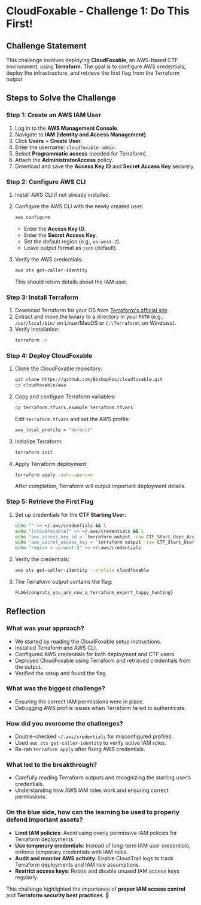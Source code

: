 # CloudFoxable - Challenge 1: Do This First!

## Challenge Statement

This challenge involves deploying **CloudFoxable**, an AWS-based CTF environment, using **Terraform**. The goal is to configure AWS credentials, deploy the infrastructure, and retrieve the first flag from the Terraform output.

## Steps to Solve the Challenge

### **Step 1: Create an AWS IAM User**

1. Log in to the **AWS Management Console**.
2. Navigate to **IAM (Identity and Access Management)**.
3. Click **Users** > **Create User**.
4. Enter the username: `cloudfoxable-admin`.
5. Select **Programmatic access** (needed for Terraform).
6. Attach the **AdministratorAccess** policy.
7. Download and save the **Access Key ID** and **Secret Access Key** securely.

### **Step 2: Configure AWS CLI**

1. Install AWS CLI if not already installed.
2. Configure the AWS CLI with the newly created user:

   ```bash
   aws configure
   ```

   - Enter the **Access Key ID**.
   - Enter the **Secret Access Key**.
   - Set the default region (e.g., `us-west-2`).
   - Leave output format as `json` (default).

3. Verify the AWS credentials:
   ```bash
   aws sts get-caller-identity
   ```
   This should return details about the IAM user.

### **Step 3: Install Terraform**

1. Download Terraform for your OS from [Terraform's official site](https://developer.hashicorp.com/terraform/downloads).
2. Extract and move the binary to a directory in your `PATH` (e.g., `/usr/local/bin/` on Linux/MacOS or `C:\Terraform\` on Windows).
3. Verify installation:
   ```bash
   terraform -v
   ```

### **Step 4: Deploy CloudFoxable**

1. Clone the CloudFoxable repository:

   ```bash
   git clone https://github.com/BishopFox/cloudfoxable.git
   cd cloudfoxable/aws
   ```

2. Copy and configure Terraform variables:

   ```bash
   cp terraform.tfvars.example terraform.tfvars
   ```

   Edit `terraform.tfvars` and set the AWS profile:

   ```bash
   aws_local_profile = "default"
   ```

3. Initialize Terraform:

   ```bash
   terraform init
   ```

4. Apply Terraform deployment:
   ```bash
   terraform apply -auto-approve
   ```
   After completion, Terraform will output important deployment details.

### **Step 5: Retrieve the First Flag**

1. Set up credentials for the **CTF Starting User**:

   ```bash
   echo "" >> ~/.aws/credentials && \
   echo "[cloudfoxable]" >> ~/.aws/credentials && \
   echo "aws_access_key_id = `terraform output -raw CTF_Start_User_Access_Key_Id`" >> ~/.aws/credentials && \
   echo "aws_secret_access_key = `terraform output -raw CTF_Start_User_Secret_Access_Key`" >> ~/.aws/credentials && \
   echo "region = us-west-2" >> ~/.aws/credentials
   ```

2. Verify the credentials:

   ```bash
   aws sts get-caller-identity --profile cloudfoxable
   ```

3. The Terraform output contains the flag:
   ```bash
   FLAG{congrats_you_are_now_a_terraform_expert_happy_hunting}
   ```

## Reflection

### **What was your approach?**

- We started by reading the CloudFoxable setup instructions.
- Installed Terraform and AWS CLI.
- Configured AWS credentials for both deployment and CTF users.
- Deployed CloudFoxable using Terraform and retrieved credentials from the output.
- Verified the setup and found the flag.

### **What was the biggest challenge?**

- Ensuring the correct IAM permissions were in place.
- Debugging AWS profile issues when Terraform failed to authenticate.

### **How did you overcome the challenges?**

- Double-checked `~/.aws/credentials` for misconfigured profiles.
- Used `aws sts get-caller-identity` to verify active IAM roles.
- Re-ran `terraform apply` after fixing AWS credentials.

### **What led to the breakthrough?**

- Carefully reading Terraform outputs and recognizing the starting user’s credentials.
- Understanding how AWS IAM roles work and ensuring correct permissions.

### **On the blue side, how can the learning be used to properly defend important assets?**

- **Limit IAM policies**: Avoid using overly permissive IAM policies for Terraform deployments.
- **Use temporary credentials**: Instead of long-term IAM user credentials, enforce temporary credentials with IAM roles.
- **Audit and monitor AWS activity**: Enable CloudTrail logs to track Terraform deployments and IAM role assumptions.
- **Restrict access keys**: Rotate and disable unused IAM access keys regularly.

This challenge highlighted the importance of **proper IAM access control** and **Terraform security best practices**. 🚀
